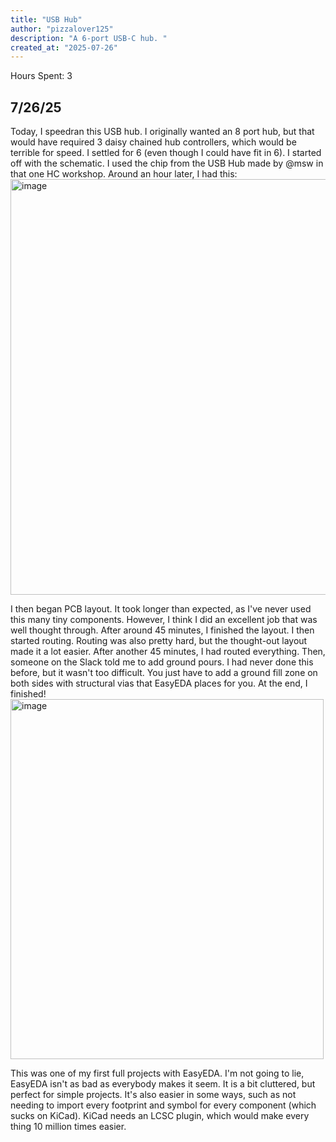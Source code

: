 ```yaml
---
title: "USB Hub"
author: "pizzalover125"
description: "A 6-port USB-C hub. "
created_at: "2025-07-26"
---
```

Hours Spent: 3 
## 7/26/25
Today, I speedran this USB hub. I originally wanted an 8 port hub, but that would have required 3 daisy chained hub controllers, which would be terrible for speed. I settled for 6 (even though I could have fit in 6). I started off with the schematic. I used the chip from the USB Hub made by @msw in that one HC workshop. Around an hour later, I had this:
<img width="944" height="665" alt="image" src="https://github.com/user-attachments/assets/9a22b215-918f-4333-b935-8f1b76a5f0e3" />

I then began PCB layout. It took longer than expected, as I've never used this many tiny components. However, I think I did an excellent job that was well thought through. After around 45 minutes, I finished the layout. I then started routing. Routing was also pretty hard, but the thought-out layout made it a lot easier. After another 45 minutes, I had routed everything. Then, someone on the Slack told me to add ground pours. I had never done this before, but it wasn't too difficult. You just have to add a ground fill zone on both sides with structural vias that EasyEDA places for you. At the end, I finished!
<img width="501" height="576" alt="image" src="https://github.com/user-attachments/assets/7cb09a53-d37f-4c39-b96d-42369ae1cf03" />

This was one of my first full projects with EasyEDA. I'm not going to lie, EasyEDA isn't as bad as everybody makes it seem. It is a bit cluttered, but perfect for simple projects. It's also easier in some ways, such as not needing to import every footprint and symbol for every component (which sucks on KiCad). KiCad needs an LCSC plugin, which would make every thing 10 million times easier. 
